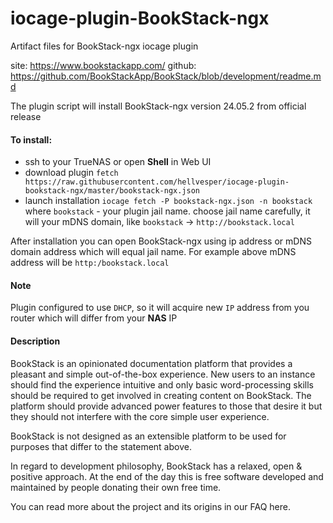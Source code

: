 # iocage-plugin-BookStack-ngx

Artifact files for BookStack-ngx iocage plugin

site: https://www.bookstackapp.com/
github: https://github.com/BookStackApp/BookStack/blob/development/readme.md

The plugin script will install BookStack-ngx version 24.05.2 from official release 

#### To install:

- ssh to your TrueNAS or open **Shell** in Web UI
- download plugin `fetch https://raw.githubusercontent.com/hellvesper/iocage-plugin-bookstack-ngx/master/bookstack-ngx.json`
- launch installation `iocage fetch -P bookstack-ngx.json -n bookstack` where `bookstack` - your plugin jail name.
    choose jail name carefully, it will your mDNS domain, like `bookstack` -> `http://bookstack.local`


After installation you can open BookStack-ngx using ip address or mDNS domain address which will equal jail name. For example above mDNS address will be `http:/bookstack.local`

#### Note

Plugin configured to use `DHCP`, so it will acquire new `IP` address from you router which will differ from your **NAS** IP


#### Description

BookStack is an opinionated documentation platform that provides a pleasant and simple out-of-the-box experience. New users to an instance should find the experience intuitive and only basic word-processing skills should be required to get involved in creating content on BookStack. The platform should provide advanced power features to those that desire it but they should not interfere with the core simple user experience.

BookStack is not designed as an extensible platform to be used for purposes that differ to the statement above.

In regard to development philosophy, BookStack has a relaxed, open & positive approach. At the end of the day this is free software developed and maintained by people donating their own free time.

You can read more about the project and its origins in our FAQ here.